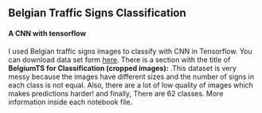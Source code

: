 ## Belgian Traffic Signs Classification
#### A CNN with tensorflow
I used Belgian traffic signs images to classify with CNN in Tensorflow. You can download data set form [here](http://btsd.ethz.ch/shareddata/). There is a section with the title of __BelgiumTS for Classification (cropped images):__ .This dataset is very messy because the images have different sizes and the number of signs in each class is not equal. Also, there are a lot of low quality of images which makes predictions harder! and finally, There are 62 classes.
More information inside each notebook file.

